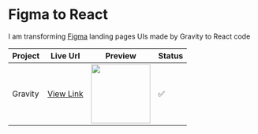 # Figma to React

I am transforming [Figma](https://figmaz.com/) landing pages UIs made by Gravity to React code

| Project | Live Url                                                  | Preview                                                                                                      | Status             |
| ------- | --------------------------------------------------------- | ------------------------------------------------------------------------------------------------------------ | ------------------ |
| Gravity | [View Link](https://lilpolymath.github.io/landing-pages/) | <img src="https://github.com/lilpolymath/landing-pages/tree/master/src/snapshots/Header1.png" width="120" /> | :white_check_mark: |
